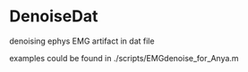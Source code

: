 # DenoiseDat
denoising ephys EMG artifact in dat file

examples could be found in ./scripts/EMGdenoise_for_Anya.m
